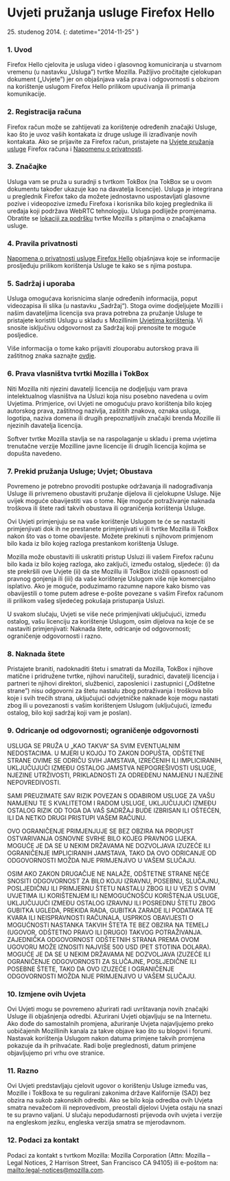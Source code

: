 # Uvjeti pružanja usluge Firefox Hello

25\. studenog 2014.
{: datetime="2014-11-25" }

### 1. Uvod 

Firefox Hello cjelovita je usluga video i glasovnog komuniciranja u stvarnom vremenu (u nastavku „Usluga”) tvrtke Mozilla.  Pažljivo pročitajte cjelokupan dokument („Uvjete”) jer on objašnjava vaša prava i odgovornosti s obzirom na korištenje uslugom Firefox Hello prilikom upućivanja ili primanja komunikacije.

### 2. Registracija računa

Firefox račun može se zahtijevati za korištenje određenih značajki Usluge, kao što je uvoz vaših kontakata iz druge usluge ili izrađivanje novih kontakata.  Ako se prijavite za Firefox račun, pristajete na [Uvjete pružanja usluge](https://www.mozilla.org/en-US/about/legal/terms/services) Firefox računa i [Napomenu o privatnosti](https://www.mozilla.org/en-US/privacy/firefox-cloud).

### 3. Značajke

Usluga vam se pruža u suradnji s tvrtkom TokBox (na TokBox se u ovom dokumentu također ukazuje kao na davatelja licencije).  Usluga je integrirana u preglednik Firefox tako da možete jednostavno uspostavljati glasovne pozive i videopozive između Firefoxa i korisnika bilo kojeg preglednika ili uređaja koji podržava WebRTC tehnologiju.  Usluga podliježe promjenama.  Obratite se [lokaciji za podršku](https://support.mozilla.org/products/firefox) tvrtke Mozilla s pitanjima o značajkama usluge. 

### 4. Pravila privatnosti

[Napomena o privatnosti usluge Firefox Hello](https://www.mozilla.org/privacy/) objašnjava koje se informacije prosljeđuju prilikom korištenja Usluge te kako se s njima postupa.

### 5. Sadržaj i uporaba 

Usluga omogućava korisnicima slanje određenih informacija, poput videozapisa ili slika (u nastavku „Sadržaj“).  Stoga ovime dodjeljujete Mozilli i našim davateljima licencija sva prava potrebna za pružanje Usluge te pristajete koristiti Uslugu u skladu s Mozillinim [Uvjetima korištenja](https://www.mozilla.org/about/legal/acceptable-use). Vi snosite isključivu odgovornost za Sadržaj koji prenosite te moguće posljedice. 

Više informacija o tome kako prijaviti zlouporabu autorskog prava ili zaštitnog znaka saznajte [ovdje](https://www.mozilla.org/about/legal/report-abuse/).

### 6. Prava vlasništva tvrtki Mozilla i TokBox

Niti Mozilla niti njezini davatelji licencija ne dodjeljuju vam prava intelektualnog vlasništva na Usluzi koja nisu posebno navedena u ovim Uvjetima.  Primjerice, ovi Uvjeti ne omogućuju pravo korištenja bilo kojeg autorskog prava, zaštitnog nazivlja, zaštitih znakova, oznaka usluga, logotipa, naziva domena ili drugih prepoznatljivih značajki brenda Mozille ili njezinih davatelja licencija.  

Softver tvrtke Mozilla stavlja se na raspolaganje u skladu i prema uvjetima trenutačne verzije Mozilline javne licencije ili drugih licencija kojima se dopušta navedeno.

### 7. Prekid pružanja Usluge; Uvjet; Obustava

Povremeno je potrebno provoditi postupke održavanja ili nadograđivanja Usluge ili privremeno obustaviti pružanje dijelova ili cjelokupne Usluge. Nije uvijek moguće obavijestiti vas o tome. Nije moguće potraživanje naknada troškova ili štete radi takvih obustava ili ograničenja korištenja Usluge.

Ovi Uvjeti primjenjuju se na vaše korištenje Uslugom te će se nastaviti primjenjivati dok ih ne prestanete primjenjivati vi ili tvrtke Mozilla ili TokBox nakon što vas o tome obavijeste. Možete prekinuti s njihovom primjenom bilo kada iz bilo kojeg razloga prestankom korištenja Usluge.

Mozilla može obustaviti ili uskratiti pristup Usluzi ili vašem Firefox računu bilo kada iz bilo kojeg razloga, ako zaključi, između ostalog, sljedeće: (i) da ste prekršili ove Uvjete (ii) da ste Mozillu ili TokBox izložili opasnosti od pravnog gonjenja ili (iii) da vaše korištenje Uslugom više nije komercijalno isplativo. Ako je moguće, poduzimamo razumne napore kako bismo vas obavijestili o tome putem adrese e-pošte povezane s vašim Firefox računom ili prilikom vašeg sljedećeg pokušaja pristupanja Usluzi.

U svakom slučaju, Uvjeti se više neće primjenjivati uključujući, između ostalog, vašu licenciju za korištenje Uslugom, osim dijelova na koje će se nastaviti primjenjivati: Naknada štete, odricanje od odgovornosti; ograničenje odgovornosti i razno.

### 8. Naknada štete

Pristajete braniti, nadoknaditi štetu i smatrati da Mozilla, TokBox i njihove matične i pridružene tvrtke, njihovi naručitelji, suradnici, davatelji licencija i partneri te njihovi direktori, službenici, zaposlenici i zastupnici („Odštetne strane”) nisu odgovorni za štetu nastalu zbog potraživanja i troškova bilo koje i svih trećih strana, uključujući odvjetničke naknade koje mogu nastati zbog ili u povezanosti s vašim korištenjem Uslugom (uključujući, između ostalog, bilo koji sadržaj koji vam je poslan).

### 9. Odricanje od odgovornosti; ograničenje odgovornosti

USLUGA SE PRUŽA U „KAO TAKVA“ SA SVIM EVENTUALNIM NEDOSTACIMA. U MJERI U KOJOJ TO ZAKON DOPUŠTA, ODŠTETNE STRANE OVIME SE ODRIČU SVIH JAMSTAVA, IZREČENIH ILI IMPLICIRANIH, UKLJUČUJUĆI IZMEĐU OSTALOG JAMSTVA NEPOGREŠIVOSTI USLUGE, NJEZINE UTRŽIVOSTI, PRIKLADNOSTI ZA ODREĐENU NAMJENU I NJEZINE NEPOVREDIVOSTI.

SAMI PREUZIMATE SAV RIZIK POVEZAN S ODABIROM USLUGE ZA VAŠU NAMJENU TE S KVALITETOM I RADOM USLUGE, UKLJUČUJUĆI IZMEĐU OSTALOG RIZIK OD TOGA DA VAŠ SADRŽAJ BUDE IZBRISAN ILI OŠTEĆEN, ILI DA NETKO DRUGI PRISTUPI VAŠEM RAČUNU.

OVO OGRANIČENJE PRIMJENJUJE SE BEZ OBZIRA NA PROPUST OSTVARIVANJA OSNOVNE SVRHE BILO KOJEG PRAVNOG LIJEKA. MOGUĆE JE DA SE U NEKIM DRŽAVAMA NE DOZVOLJAVA IZUZEĆE ILI OGRANIČENJE IMPLICIRANIH JAMSTAVA, TAKO DA OVO ODRICANJE OD ODGOVORNOSTI MOŽDA NIJE PRIMJENJIVO U VAŠEM SLUČAJU.

OSIM AKO ZAKON DRUGAČIJE NE NALAŽE, ODŠTETNE STRANE NEĆE SNOSITI ODGOVORNOST ZA BILO KOJU IZRAVNU, POSEBNU, SLUČAJNU, POSLJEDIČNU ILI PRIMJERNU ŠTETU NASTALU ZBOG ILI U VEZI S OVIM UVJETIMA ILI KORIŠTENJEM ILI NEMOGUĆNOŠĆU KORIŠTENJA USLUGE, UKLJUČUJUĆI IZMEĐU OSTALOG IZRAVNU ILI POSREDNU ŠTETU ZBOG GUBITKA UGLEDA, PREKIDA RADA, GUBITKA ZARADE ILI PODATAKA TE KVARA ILI NEISPRAVNOSTI RAČUNALA, USPRKOS OBAVIJESTI O MOGUĆNOSTI NASTANKA TAKVIH ŠTETA TE BEZ OBZIRA NA TEMELJ (UGOVOR, ODŠTETNO PRAVO ILI DRUGO) TAKVOG POTRAŽIVANJA. ZAJEDNIČKA ODGOVORNOST ODŠTETNIH STRANA PREMA OVOM UGOVORU MOŽE IZNOSITI NAJVIŠE 500 USD (PET STOTINA DOLARA). MOGUĆE JE DA SE U NEKIM DRŽAVAMA NE DOZVOLJAVA IZUZEĆE ILI OGRANIČENJE ODGOVORNOSTI ZA SLUČAJNE, POSLJEDIČNE ILI POSEBNE ŠTETE, TAKO DA OVO IZUZEĆE I OGRANIČENJE ODGOVORNOSTI MOŽDA NIJE PRIMJENJIVO U VAŠEM SLUČAJU.

### 10. Izmjene ovih Uvjeta

Ovi Uvjeti mogu se povremeno ažurirati radi uvrštavanja novih značajki Usluge ili objašnjenja odredbi. Ažurirani Uvjeti objavljuju se na Internetu. Ako dođe do samostalnih promjena, ažuriranje Uvjeta najavljujemo preko uobičajenih Mozillinih kanala za takve objave kao što su blogovi i forumi. Nastavak korištenja Uslugom nakon datuma primjene takvih promjena pokazuje da ih prihvaćate. Radi bolje preglednosti, datum primjene objavljujemo pri vrhu ove stranice.

### 11. Razno

Ovi Uvjeti predstavljaju cjelovit ugovor o korištenju Usluge između vas, Mozille i TokBoxa te su regulirani zakonima države Kalifornije (SAD) bez obzira na sukob zakonskih odredbi. Ako se bilo koja odredba ovih Uvjeta smatra nevažećom ili neprovedivom, preostali dijelovi Uvjeta ostaju na snazi te su pravno valjani. U slučaju nepodudarnosti prijevoda ovih uvjeta i verzije na engleskom jeziku, engleska verzija smatra se mjerodavnom.

### 12. Podaci za kontakt

Podaci za kontakt s tvrtkom Mozilla: Mozilla Corporation (Attn: Mozilla – Legal Notices, 2 Harrison Street, San Francisco CA 94105) ili e-poštom na: <mailto:legal-notices@mozilla.com>.
